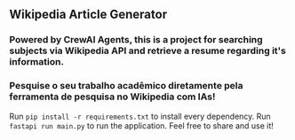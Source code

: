 ## Wikipedia Article Generator

### Powered by CrewAI Agents, this is a project for searching subjects via Wikipedia API and retrieve a resume regarding it's information.

### Pesquise o seu trabalho acadêmico diretamente pela ferramenta de pesquisa no Wikipedia com IAs!

Run `pip install -r requirements.txt` to install every dependency.
Run `fastapi run main.py` to run the application.
Feel free to share and use it!